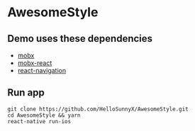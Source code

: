 # AwesomeStyle
## Demo uses these dependencies
- [mobx](https://github.com/mobxjs/mobx)
- [mobx-react](https://github.com/mobxjs/mobx-react)
- [react-navigation](https://github.com/react-navigation/react-navigation)

## Run app
```
git clone https://github.com/HelloSunnyX/AwesomeStyle.git
cd AwesomeStyle && yarn
react-native run-ios
```
